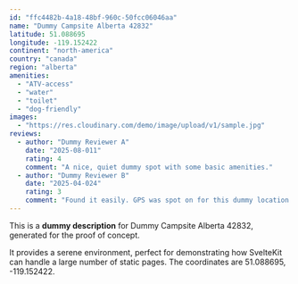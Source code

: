 ```yaml
---
id: "ffc4482b-4a18-48bf-960c-50fcc06046aa"
name: "Dummy Campsite Alberta 42832"
latitude: 51.088695
longitude: -119.152422
continent: "north-america"
country: "canada"
region: "alberta"
amenities:
  - "ATV-access"
  - "water"
  - "toilet"
  - "dog-friendly"
images:
  - "https://res.cloudinary.com/demo/image/upload/v1/sample.jpg"
reviews:
  - author: "Dummy Reviewer A"
    date: "2025-08-011"
    rating: 4
    comment: "A nice, quiet dummy spot with some basic amenities."
  - author: "Dummy Reviewer B"
    date: "2025-04-024"
    rating: 3
    comment: "Found it easily. GPS was spot on for this dummy location."
---
```


This is a **dummy description** for Dummy Campsite Alberta 42832, generated for the proof of concept.

It provides a serene environment, perfect for demonstrating how SvelteKit can handle a large number of static pages. The coordinates are 51.088695, -119.152422.
